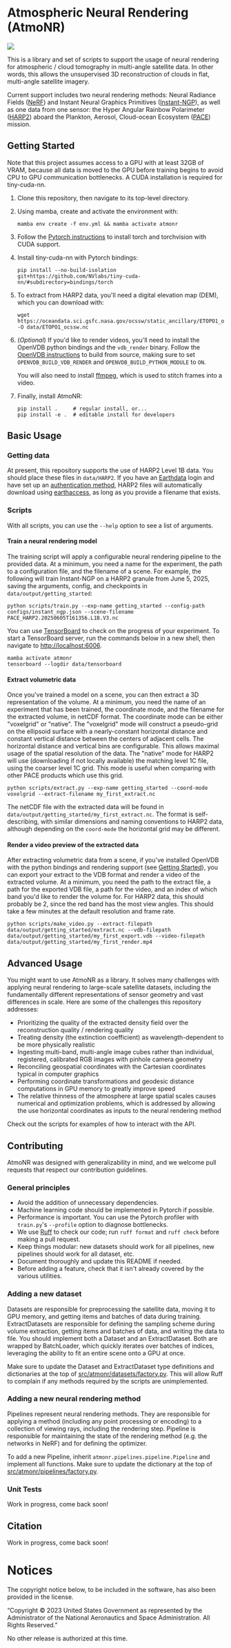 # Atmospheric Neural Rendering (AtmoNR)

![](assets/atmonr_instant_ngp.webp)

This is a library and set of scripts to support the usage of neural rendering for atmospheric / cloud tomography in multi-angle satellite data. In other words, this allows the unsupervised 3D reconstruction of clouds in flat, multi-angle satellite imagery.

Current support includes two neural rendering methods: Neural Radiance Fields ([NeRF](https://github.com/bmild/nerf)) and Instant Neural Graphics Primitives ([Instant-NGP](https://github.com/NVlabs/instant-ngp)), as well as one data from one sensor: the Hyper Angular Rainbow Polarimeter ([HARP2](https://pace.oceansciences.org/harp2.htm)) aboard the Plankton, Aerosol, Cloud-ocean Ecosystem ([PACE](https://pace.gsfc.nasa.gov/)) mission.

## Getting Started
Note that this project assumes access to a GPU with at least 32GB of VRAM, because all data is moved to the GPU before training begins to avoid CPU to GPU communication bottlenecks. A CUDA installation is required for tiny-cuda-nn.

1. Clone this repository, then navigate to its top-level directory.
2. Using mamba, create and activate the environment with:
    ```console
    mamba env create -f env.yml && mamba activate atmonr
    ```
3. Follow the [Pytorch instructions](https://pytorch.org/get-started/locally/) to install torch and torchvision with CUDA support.

4. Install tiny-cuda-nn with Pytorch bindings:
    ```console
    pip install --no-build-isolation git+https://github.com/NVlabs/tiny-cuda-nn/#subdirectory=bindings/torch
    ```


5. To extract from HARP2 data, you'll need a digital elevation map (DEM), which you can download with:
    ```console
    wget https://oceandata.sci.gsfc.nasa.gov/ocssw/static_ancillary/ETOPO1_ocssw.nc -O data/ETOPO1_ocssw.nc
    ```

6. (_Optional_) If you'd like to render videos, you'll need to install the OpenVDB python bindings and the `vdb_render` binary. Follow the [OpenVDB instructions](https://github.com/AcademySoftwareFoundation/openvdb) to build from source, making sure to set `OPENVDB_BUILD_VDB_RENDER` and `OPENVDB_BUILD_PYTHON_MODULE` to `ON`.

    You will also need to install [ffmpeg](https://ffmpeg.org/), which is used to stitch frames into a video.

7. Finally, install AtmoNR:
    ```console
    pip install .     # regular install, or...
    pip install -e .  # editable install for developers
    ```

## Basic Usage

### Getting data

At present, this repository supports the use of HARP2 Level 1B data. You should place these files in `data/HARP2`. If you have an [Earthdata](https://www.earthdata.nasa.gov/) login and have set up an [authentication method](https://earthaccess.readthedocs.io/en/latest/howto/authenticate/), HARP2 files will automatically download using [earthaccess](https://earthaccess.readthedocs.io/en/latest/), as long as you provide a filename that exists.

### Scripts

With all scripts, you can use the `--help` option to see a list of arguments.

#### Train a neural rendering model

The training script will apply a configurable neural rendering pipeline to the provided data. At a minimum, you need a name for the experiment, the path to a configuration file, and the filename of a scene. For example, the following will train Instant-NGP on a HARP2 granule from June 5, 2025, saving the arguments, config, and checkpoints in `data/output/getting_started`:

```console
python scripts/train.py --exp-name getting_started --config-path configs/instant_ngp.json --scene-filename PACE_HARP2.20250605T161356.L1B.V3.nc
```

You can use [TensorBoard](https://www.tensorflow.org/tensorboard) to check on the progress of your experiment. To start a TensorBoard server, run the commands below in a new shell, then navigate to [http://localhost:6006](http://localhost:6006).
```console
mamba activate atmonr
tensorboard --logdir data/tensorboard
```

#### Extract volumetric data

Once you've trained a model on a scene, you can then extract a 3D representation of the volume. At a minimum, you need the name of an experiment that has been trained, the coordinate mode, and the filename for the extracted volume, in netCDF format. The coordinate mode can be either "voxelgrid" or "native". The "voxelgrid" mode will construct a pseudo-grid on the ellipsoid surface with a nearly-constant horizontal distance and constant vertical distance between the centers of adjacent cells. The horizontal distance and vertical bins are configurable. This allows maximal usage of the spatial resolution of the data. The "native" mode for HARP2 will use (downloading if not locally available) the matching level 1C file, using the coarser level 1C grid. This mode is useful when comparing with other PACE products which use this grid.

```console
python scripts/extract.py --exp-name getting_started --coord-mode voxelgrid --extract-filename my_first_extract.nc
```

The netCDF file with the extracted data will be found in `data/output/getting_started/my_first_extract.nc`. The format is self-describing, with similar dimensions and naming conventions to HARP2 data, although depending on the `coord-mode` the horizontal grid may be different.

#### Render a video preview of the extracted data

After extracting volumetric data from a scene, if you've installed OpenVDB with the python bindings and rendering support (see [Getting Started](#getting-started)), you can export your extract to the VDB format and render a video of the extracted volume. At a minimum, you need the path to the extract file, a path for the exported VDB file, a path for the video, and an index of which band you'd like to render the volume for. For HARP2 data, this should probably be 2, since the red band has the most view angles. This should take a few minutes at the default resolution and frame rate.

```console
python scripts/make_video.py --extract-filepath data/output/getting_started/extract.nc --vdb-filepath data/output/getting_started/my_first_export.vdb --video-filepath data/output/getting_started/my_first_render.mp4
```


## Advanced Usage

You might want to use AtmoNR as a library. It solves many challenges with applying neural rendering to large-scale satellite datasets, including the fundamentally different representations of sensor geometry and vast differences in scale. Here are some of the challenges this repository addresses:
- Prioritizing the quality of the extracted density field over the reconstruction quality / rendering quality
- Treating density (the extinction coefficient) as wavelength-dependent to be more physically realistic
- Ingesting multi-band, multi-angle image cubes rather than individual, registered, calibrated RGB images with pinhole camera geometry
- Reconciling geospatial coordinates with the Cartesian coordinates typical in computer graphics
- Performing coordinate transformations and geodesic distance computations in GPU memory to greatly improve speed
- The relative thinness of the atmosphere at large spatial scales causes numerical and optimization problems, which is addressed by allowing the use horizontal coordinates as inputs to the neural rendering method

Check out the scripts for examples of how to interact with the API.

## Contributing

AtmoNR was designed with generalizability in mind, and we welcome pull requests that respect our contribution guidelines.

### General principles

- Avoid the addition of unnecessary dependencies.
- Machine learning code should be implemented in Pytorch if possible.
- Performance is important. You can use the Pytorch profiler with `train.py`'s `--profile` option to diagnose bottlenecks.
- We use [Ruff](https://docs.astral.sh/ruff/) to check our code; run `ruff format` and `ruff check` before making a pull request.
- Keep things modular: new datasets should work for all pipelines, new pipelines should work for all dataset, etc.
- Document thoroughly and update this README if needed.
- Before adding a feature, check that it isn't already covered by the various utilities.

### Adding a new dataset

Datasets are responsible for preprocessing the satellite data, moving it to GPU memory, and getting items and batches of data during training. ExtractDatasets are responsible for defining the sampling scheme during volume extraction, getting items and batches of data, and writing the data to file. You should implement both a Dataset and an ExtractDataset. Both are wrapped by BatchLoader, which quickly iterates over batches of indices, leveraging the ability to fit an entire scene onto a GPU at once.

Make sure to update the Dataset and ExtractDataset type definitions and dictionaries at the top of [src/atmonr/datasets/factory.py](src/atmonr/datasets/factory.py). This will allow Ruff to complain if any methods required by the scripts are unimplemented.

### Adding a new neural rendering method

Pipelines represent neural rendering methods. They are responsible for applying a method (including any point processing or encoding) to a collection of viewing rays, including the rendering step. Pipeline is responsible for maintaining the state of the rendering method (e.g. the networks in NeRF) and for defining the optimizer.

To add a new Pipeline, inherit `atmonr.pipelines.pipeline.Pipeline` and implement all functions. Make sure to update the dictionary at the top of [src/atmonr/pipelines/factory.py](src/atmonr/datasets/factory.py).

### Unit Tests

Work in progress, come back soon!

## Citation

Work in progress, come back soon!

# Notices
The copyright notice below, to be included in the software, has also been provided in the license. 
 
“Copyright © 2023 United States Government as represented by the Administrator of the National Aeronautics and Space Administration.  All Rights Reserved.”
 
No other release is authorized at this time.
